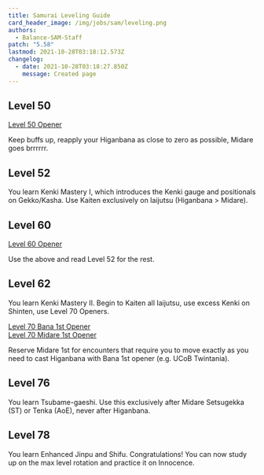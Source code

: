 ```yaml
---
title: Samurai Leveling Guide
card_header_image: /img/jobs/sam/leveling.png
authors:
  - Balance-SAM-Staff
patch: "5.58"
lastmod: 2021-10-28T03:18:12.573Z
changelog:
  - date: 2021-10-28T03:18:27.850Z
    message: Created page
---
```

## Level 50
[Level 50 Opener](http://ffxivrotations.com/1ndy)

Keep buffs up, reapply your Higanbana as close to zero as possible, Midare goes brrrrrr. 

## Level 52

You learn Kenki Mastery I, which introduces the Kenki gauge and positionals on Gekko/Kasha. Use Kaiten exclusively on Iaijutsu (Higanbana > Midare).

## Level 60

[Level 60 Opener](http://ffxivrotations.com/2rqm)

Use the above and read Level 52 for the rest.

## Level 62

You learn Kenki Mastery II. Begin to Kaiten all Iaijutsu, use excess Kenki on Shinten, use Level 70 Openers. 

[Level 70 Bana 1st Opener](http://ffxivrotations.com/2r8w)  
[Level 70 Midare 1st Opener](http://ffxivrotations.com/2r8x)

Reserve Midare 1st for encounters that require you to move exactly as you need to cast Higanbana with Bana 1st opener (e.g. UCoB Twintania).

## Level 76

You learn Tsubame-gaeshi. Use this exclusively after Midare Setsugekka (ST) or Tenka (AoE), never after Higanbana.

## Level 78

You learn Enhanced Jinpu and Shifu. Congratulations! You can now study up on the max level rotation and practice it on Innocence.